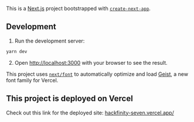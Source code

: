This is a [Next.js](https://nextjs.org) project bootstrapped with [`create-next-app`](https://github.com/vercel/next.js/tree/canary/packages/create-next-app).

## Development

1. Run the development server:

```bash
yarn dev
```

2. Open [http://localhost:3000](http://localhost:3000) with your browser to see the result.

This project uses [`next/font`](https://nextjs.org/docs/app/building-your-application/optimizing/fonts) to automatically optimize and load [Geist](https://vercel.com/font), a new font family for Vercel.

## This project is deployed on Vercel

Check out this link for the deployed site: [hackfinity-seven.vercel.app/](https://hackfinity-seven.vercel.app/)

